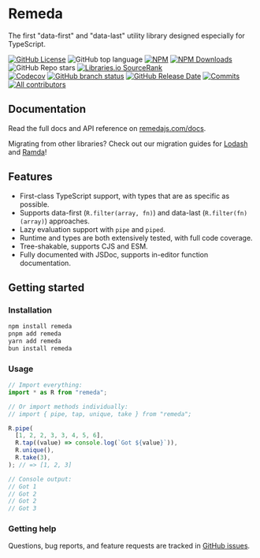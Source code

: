 # Remeda

The first "data-first" and "data-last" utility library designed especially for TypeScript.

[![GitHub License](https://img.shields.io/github/license/remeda/remeda?style=flat-square)](https://github.com/remeda/remeda?tab=MIT-1-ov-file#readme)
![GitHub top language](https://img.shields.io/github/languages/top/remeda/remeda?logo=typescript&style=flat-square)
[![NPM](https://img.shields.io/npm/v/remeda?logo=npm&style=flat-square)](https://www.npmjs.org/package/remeda)
[![NPM Downloads](https://img.shields.io/npm/dm/remeda?logo=npm&style=flat-square)](https://npmtrends.com/remeda)
![GitHub Repo stars](https://img.shields.io/github/stars/remeda/remeda?logo=github&style=flat-square)
[![Libraries.io SourceRank](https://img.shields.io/librariesio/sourcerank/npm/remeda?logo=librariesdotio&style=flat-square)](https://libraries.io/npm/remeda/sourcerank)<br />
[![Codecov](https://img.shields.io/codecov/c/github/remeda/remeda?logo=codecov&style=flat-square)](https://codecov.io/gh/remeda/remeda)
[![GitHub branch status](https://img.shields.io/github/checks-status/remeda/remeda/main?logo=github&style=flat-square)](https://github.com/remeda/remeda/actions/workflows)
[![GitHub Release Date](https://img.shields.io/github/release-date/remeda/remeda?logo=npm&style=flat-square)](https://github.com/remeda/remeda/releases)
[![Commits](https://img.shields.io/github/commit-activity/y/remeda/remeda?logo=github&style=flat-square)](https://github.com/remeda/remeda/commits/main/)
[![All contributors](https://img.shields.io/github/contributors/remeda/remeda?logo=github&style=flat-square)](https://github.com/remeda/remeda/graphs/contributors)

## Documentation

Read the full docs and API reference on [remedajs.com/docs](https://remedajs.com/docs).

Migrating from other libraries? Check out our migration guides for [Lodash](https://remedajs.com/migrate/lodash) and [Ramda](https://remedajs.com/migrate/ramda)!

## Features

- First-class TypeScript support, with types that are as specific as possible.
- Supports data-first (`R.filter(array, fn)`) and data-last (`R.filter(fn)(array)`) approaches.
- Lazy evaluation support with `pipe` and `piped`.
- Runtime and types are both extensively tested, with full code coverage.
- Tree-shakable, supports CJS and ESM.
- Fully documented with JSDoc, supports in-editor function documentation.

## Getting started

### Installation

```bash
npm install remeda
pnpm add remeda
yarn add remeda
bun install remeda
```

### Usage

```js
// Import everything:
import * as R from "remeda";

// Or import methods individually:
// import { pipe, tap, unique, take } from "remeda";

R.pipe(
  [1, 2, 2, 3, 3, 4, 5, 6],
  R.tap((value) => console.log(`Got ${value}`)),
  R.unique(),
  R.take(3),
); // => [1, 2, 3]

// Console output:
// Got 1
// Got 2
// Got 2
// Got 3
```

### Getting help

Questions, bug reports, and feature requests are tracked in [GitHub issues](https://github.com/remeda/remeda/issues).
